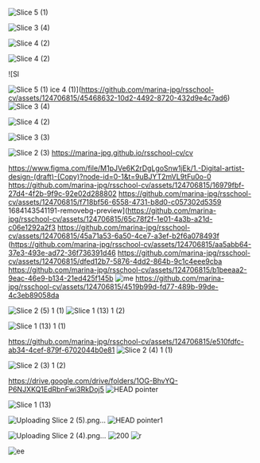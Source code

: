 
![Slice 5 (1)](https://github.com/marina-jpg/rsschool-cv/assets/124706815/7b5e78cf-7ab4-40d5-8562-c3555d0ee853)

![Slice 3 (4)](https://github.com/marina-jpg/rsschool-cv/assets/124706815/da6b3a23-60e4-4349-bee0-b96b2b08b944)

![Slice 4 (2)](https://github.com/marina-jpg/rsschool-cv/assets/124706815/8370b91c-49e2-4c77-bc30-b0d28dfab67b)

![Slice 4 (2)](https://github.com/marina-jpg/rsschool-cv/assets/124706815/3870fb1b-c85c-49d1-a87f-39afa1c6c115)


![Sl

![Slice 5 (1)](https://github.com/marina-jpg/rsschool-cv/assets/124706815/471e0cae-d6d5-4b93-b6a0-63eeab709856)
ice 4 (1)](https://github.com/marina-jpg/rsschool-cv/assets/124706815/45468632-10d2-4492-8720-432d9e4c7ad6)
![Slice 3 (4)](https://github.com/marina-jpg/rsschool-cv/assets/124706815/55bb4cff-0364-4c86-80ec-3cbb6b1fe091)

![Slice 4 (2)](https://github.com/marina-jpg/rsschool-cv/assets/124706815/a61f93b9-a642-400c-9a69-376b39cfea9d)

![Slice 3 (3)](https://github.com/marina-jpg/rsschool-cv/assets/124706815/8ab0cc90-b742-430b-9d1d-2dee553b5897)


![Slice 2 (3)](https://github.com/marina-jpg/rsschool-cv/assets/124706815/2ed098bc-f266-4ec9-abd5-d742ed480cc6)
https://marina-jpg.github.io/rsschool-cv/cv

https://www.figma.com/file/M1pJVe6K2rDgLgoSnw1jEk/1.-Digital-artist-design-(draft)-(Copy)?node-id=0-1&t=9uBJYT2mVL9tFu0o-0
https://github.com/marina-jpg/rsschool-cv/assets/124706815/16979fbf-27d4-4f2b-9f9c-92e02d288802
https://github.com/marina-jpg/rsschool-cv/assets/124706815/f718bf56-6558-4731-b8d0-c057302d5359
1684143541191-removebg-preview](https://github.com/marina-jpg/rsschool-cv/assets/124706815/65c78f2f-1e01-4a3b-a21d-c06e1292a2f3
https://github.com/marina-jpg/rsschool-cv/assets/124706815/45a71a53-6a50-4ce7-a3ef-b2f6a078493f
(https://github.com/marina-jpg/rsschool-cv/assets/124706815/aa5abb64-37e3-493e-ad72-36f736391d46
https://github.com/marina-jpg/rsschool-cv/assets/124706815/dfed12b7-5876-4dd2-864b-9c1c4eee9cba
https://github.com/marina-jpg/rsschool-cv/assets/124706815/b1beeaa2-9eac-46e9-b134-21ed425f145b
![me](https://github.com/marina-jpg/rsschool-cv/assets/124706815/d2d06b79-3e37-4e1d-9316-5fbcb1768e28)
https://github.com/marina-jpg/rsschool-cv/assets/124706815/4519b99d-fd77-489b-99de-4c3eb89058da

![Slice 2 (5) 1 (1)](https://github.com/marina-jpg/rsschool-cv/assets/124706815/d4d66444-6b97-4457-9d07-d4dace958a3c)
![Slice 1 (13) 1 (2)](https://github.com/marina-jpg/rsschool-cv/assets/124706815/0677c68e-fea5-4191-a866-f9eee441fe0e)

![Slice 1 (13) 1 (1)](https://github.com/marina-jpg/rsschool-cv/assets/124706815/c31bd834-dfa4-4c35-95dd-f6495fcf8989)

https://github.com/marina-jpg/rsschool-cv/assets/124706815/e510fdfc-ab34-4cef-879f-6702044b0e81
![Slice 2 (4) 1 (1)](https://github.com/marina-jpg/rsschool-cv/assets/124706815/7a8a4902-4d53-4e16-ac89-289092089167)

![Slice 2 (3) 1 (2)](https://github.com/marina-jpg/rsschool-cv/assets/124706815/7f8c4a37-5c58-4c94-aeed-60cb23050ea7)

https://drive.google.com/drive/folders/1OG-BhvYQ-P6NJXKQ1EdRbnFwi3RkDoj5
![HEAD pointer](https://github.com/marina-jpg/rsschool-cv/assets/124706815/3fca2b5a-1cf1-4727-854d-4be0c3a0e612)

![Slice 1 (13)](https://github.com/marina-jpg/rsschool-cv/assets/124706815/9a6f0329-d10b-407c-8752-34e7636ecca5)

![Uploading Slice 2 (5).png…]()
![HEAD pointer1](https://github.com/marina-jpg/rsschool-cv/assets/124706815/586f059b-26a4-4174-89c4-27efc755f707)

![Uploading Slice 2 (4).png…]()
![200](https://github.com/marina-jpg/rsschool-cv/assets/124706815/0e5a8bc0-fb17-4019-b869-564187eda9c4)
![r](https://github.com/marina-jpg/rsschool-cv/assets/124706815/c019a06f-bc8d-4519-947f-133d07c1f40e)

![ee](https://github.com/marina-jpg/rsschool-cv/assets/124706815/15868156-45be-401e-ad06-34b02a0ab7de)
